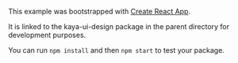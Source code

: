 This example was bootstrapped with [Create React App](https://github.com/facebook/create-react-app).

It is linked to the kaya-ui-design package in the parent directory for development purposes.

You can run `npm install` and then `npm start` to test your package.
